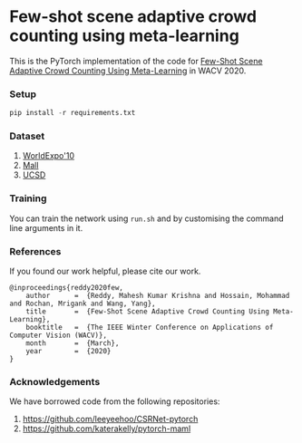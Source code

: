 # Few-shot scene adaptive crowd counting using meta-learning

This is the PyTorch implementation of the code for [Few-Shot Scene Adaptive Crowd Counting Using Meta-Learning](https://arxiv.org/abs/2002.00264) in WACV 2020.

### Setup
```python
pip install -r requirements.txt
```

### Dataset
1. [WorldExpo'10](http://www.ee.cuhk.edu.hk/~xgwang/expo.html)
2. [Mall](https://personal.ie.cuhk.edu.hk/~ccloy/downloads_mall_dataset.html)
3. [UCSD](http://www.svcl.ucsd.edu/projects/peoplecnt/)

### Training

You can train the network using `run.sh` and by customising the command line arguments in it.

### References
If you found our work helpful, please cite our work.
```
@inproceedings{reddy2020few,
    author      =  {Reddy, Mahesh Kumar Krishna and Hossain, Mohammad and Rochan, Mrigank and Wang, Yang},
    title       =  {Few-Shot Scene Adaptive Crowd Counting Using Meta-Learning},
    booktitle   =  {The IEEE Winter Conference on Applications of Computer Vision (WACV)},
    month       =  {March},
    year        =  {2020}
}
```

### Acknowledgements
We have borrowed code from the following repositories:
1. https://github.com/leeyeehoo/CSRNet-pytorch
2. https://github.com/katerakelly/pytorch-maml